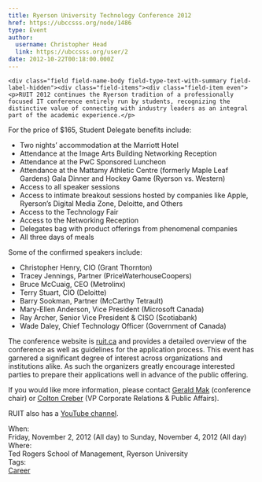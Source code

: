 ```yaml
---
title: Ryerson University Technology Conference 2012 
href: https://ubccsss.org/node/1486
type: Event
author:
  username: Christopher Head
  link: https://ubccsss.org/user/2
date: 2012-10-22T00:18:00.000Z
---
```



    <div class="field field-name-body field-type-text-with-summary field-label-hidden"><div class="field-items"><div class="field-item even"><p>RUIT 2012 continues the Ryerson tradition of a professionally focused IT conference entirely run by students, recognizing the distinctive value of connecting with industry leaders as an integral part of the academic experience.</p>
<p>For the price of $165, Student Delegate benefits include:</p>
<ul>
<li>Two nights&#x2019; accommodation at the Marriott Hotel</li>
<li>Attendance at the Image Arts Building Networking Reception</li>
<li>Attendance at the PwC Sponsored Luncheon</li>
<li>Attendance at the Mattamy Athletic Centre (formerly Maple Leaf Gardens) Gala Dinner and Hockey Game (Ryerson vs. Western)</li>
<li>Access to all speaker sessions</li>
<li>Access to intimate breakout sessions hosted by companies like Apple, Ryerson&#x2019;s Digital Media Zone, Deloitte, and Others</li>
<li>Access to the Technology Fair</li>
<li>Access to the Networking Reception</li>
<li>Delegates bag with product offerings from phenomenal companies</li>
<li>All three days of meals</li>
</ul>
<p>Some of the confirmed speakers include:</p>
<ul>
<li>Christopher Henry, CIO (Grant Thornton)</li>
<li>Tracey Jennings, Partner (PriceWaterhouseCoopers)</li>
<li>Bruce McCuaig, CEO (Metrolinx)</li>
<li>Terry Stuart, CIO (Deloitte)</li>
<li>Barry Sookman, Partner (McCarthy Tetrault)</li>
<li>Mary-Ellen Anderson, Vice President (Microsoft Canada)</li>
<li>Ray Archer, Senior Vice President &amp; CISO (Scotiabank)</li>
<li>Wade Daley, Chief Technology Officer (Government of Canada)</li>
</ul>
<p>The conference website is <a href="http://ruit.ca/">ruit.ca</a> and provides a detailed overview of the conference as well as guidelines for the application process. This event has garnered a significant degree of interest across organizations and institutions alike. As such the organizers greatly encourage interested parties to prepare their applications well in advance of the public offering.</p>
<p>If you would like more information, please contact <a href="/cdn-cgi/l/email-protection#bed9dbccdfd2da90d3dfd5feccc7dbcccdd1d090dddf">Gerald Mak</a> (conference chair) or <a href="/cdn-cgi/l/email-protection#d6b5b9baa2b9b8f8b5a4b3b4b3a496a4a3bfa2f8b5b7">Colton Creber</a> (VP Corporate Relations &amp; Public Affairs).</p>
<p>RUIT also has a <a href="https://youtube.com/ruitconference">YouTube channel</a>.</p>
</div></div></div><div class="field field-name-field-dates field-type-datetime field-label-above"><div class="field-label">When:&#xA0;</div><div class="field-items"><div class="field-item even"><span class="date-display-range"><span class="date-display-start">Friday, November 2, 2012 (All day)</span> to <span class="date-display-end">Sunday, November 4, 2012 (All day)</span></span></div></div></div><div class="field field-name-field-location field-type-text field-label-above"><div class="field-label">Where:&#xA0;</div><div class="field-items"><div class="field-item even">Ted Rogers School of Management, Ryerson University</div></div></div>    <footer>
    <div class="field field-name-field-tags field-type-taxonomy-term-reference field-label-above"><div class="field-label">Tags:&#xA0;</div><div class="field-items"><div class="field-item even"><a href="/career">Career</a></div></div></div>      </footer>
    